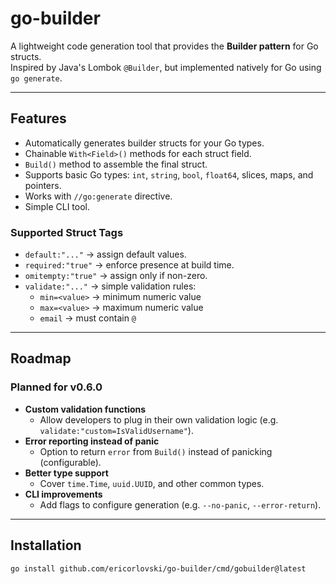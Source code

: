 # go-builder

A lightweight code generation tool that provides the **Builder pattern** for Go structs.  
Inspired by Java's Lombok `@Builder`, but implemented natively for Go using `go generate`.

---

## Features
- Automatically generates builder structs for your Go types.
- Chainable `With<Field>()` methods for each struct field.
- `Build()` method to assemble the final struct.
- Supports basic Go types: `int`, `string`, `bool`, `float64`, slices, maps, and pointers.
- Works with `//go:generate` directive.
- Simple CLI tool.

### Supported Struct Tags
- `default:"..."` → assign default values.
- `required:"true"` → enforce presence at build time.
- `omitempty:"true"` → assign only if non-zero.
- `validate:"..."` → simple validation rules:
    - `min=<value>` → minimum numeric value
    - `max=<value>` → maximum numeric value
    - `email` → must contain `@`

---

## Roadmap

### Planned for v0.6.0
- **Custom validation functions**
    - Allow developers to plug in their own validation logic (e.g. `validate:"custom=IsValidUsername"`).
- **Error reporting instead of panic**
    - Option to return `error` from `Build()` instead of panicking (configurable).
- **Better type support**
    - Cover `time.Time`, `uuid.UUID`, and other common types.
- **CLI improvements**
    - Add flags to configure generation (e.g. `--no-panic`, `--error-return`).

---

## Installation
```bash
go install github.com/ericorlovski/go-builder/cmd/gobuilder@latest